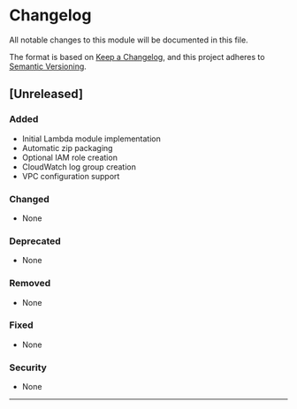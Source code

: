 # Changelog

All notable changes to this module will be documented in this file.

The format is based on [Keep a Changelog](https://keepachangelog.com/en/1.0.0/),
and this project adheres to [Semantic Versioning](https://semver.org/spec/v2.0.0.html).

## [Unreleased]

### Added
- Initial Lambda module implementation
- Automatic zip packaging
- Optional IAM role creation
- CloudWatch log group creation
- VPC configuration support

### Changed
- None

### Deprecated
- None

### Removed
- None

### Fixed
- None

### Security
- None

---
